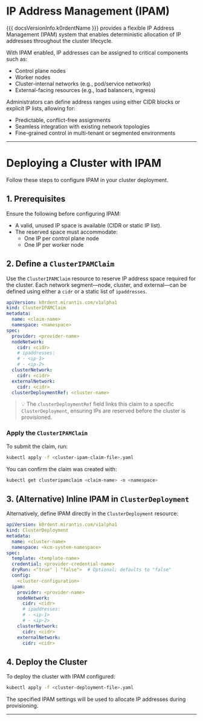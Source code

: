 # IP Address Management (IPAM)

{{{ docsVersionInfo.k0rdentName }}} provides a flexible IP Address Management (IPAM) system that enables deterministic allocation of IP addresses throughout the cluster lifecycle.

With IPAM enabled, IP addresses can be assigned to critical components such as:

- Control plane nodes
- Worker nodes
- Cluster-internal networks (e.g., pod/service networks)
- External-facing resources (e.g., load balancers, ingress)

Administrators can define address ranges using either CIDR blocks or explicit IP lists, allowing for:

- Predictable, conflict-free assignments
- Seamless integration with existing network topologies
- Fine-grained control in multi-tenant or segmented environments

---

# Deploying a Cluster with IPAM

Follow these steps to configure IPAM in your cluster deployment.

## 1. Prerequisites

Ensure the following before configuring IPAM:

- A valid, unused IP space is available (CIDR or static IP list).
- The reserved space must accommodate:
  - One IP per control plane node
  - One IP per worker node

## 2. Define a `ClusterIPAMClaim`

Use the `ClusterIPAMClaim` resource to reserve IP address space required for the cluster. Each network segment—node, cluster, and external—can be defined using either a `cidr` or a static list of `ipaddresses`.

```yaml
apiVersion: k0rdent.mirantis.com/v1alpha1
kind: ClusterIPAMClaim
metadata:
  name: <claim-name>
  namespace: <namespace>
spec:
  provider: <provider-name>
  nodeNetwork:
    cidr: <cidr>
    # ipaddresses:
    # - <ip-1>
    # - <ip-2>
  clusterNetwork:
    cidr: <cidr>
  externalNetwork:
    cidr: <cidr>
  clusterDeploymentRef: <cluster-name>
```

> 💡 The `clusterDeploymentRef` field links this claim to a specific `ClusterDeployment`, ensuring IPs are reserved before the cluster is provisioned.

### Apply the `ClusterIPAMClaim`

To submit the claim, run:

```bash
kubectl apply -f <cluster-ipam-claim-file>.yaml
```

You can confirm the claim was created with:

```bash
kubectl get clusteripamclaim <claim-name> -n <namespace>
```

## 3. (Alternative) Inline IPAM in `ClusterDeployment`

Alternatively, define IPAM directly in the `ClusterDeployment` resource:

```yaml
apiVersion: k0rdent.mirantis.com/v1alpha1
kind: ClusterDeployment
metadata:
  name: <cluster-name>
  namespace: <kcm-system-namespace>
spec:
  template: <template-name>
  credential: <provider-credential-name>
  dryRun: <"true" | "false">  # Optional; defaults to "false"
  config:
    <cluster-configuration>
  ipam:
    provider: <provider-name>
    nodeNetwork:
      cidr: <cidr>
      # ipaddresses:
      # - <ip-1>
      # - <ip-2>
    clusterNetwork:
      cidr: <cidr>
    externalNetwork:
      cidr: <cidr>
```

## 4. Deploy the Cluster

To deploy the cluster with IPAM configured:

```bash
kubectl apply -f <cluster-deployment-file>.yaml
```

The specified IPAM settings will be used to allocate IP addresses during provisioning.

---